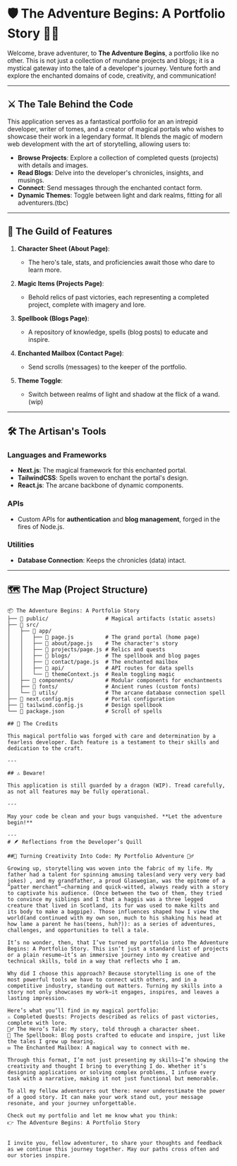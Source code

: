 # 🛡️ The Adventure Begins: A Portfolio Story 🧙‍♂️

Welcome, brave adventurer, to **The Adventure Begins**, a portfolio like no other. This is not just a collection of mundane projects and blogs; it is a mystical gateway into the tale of a developer's journey. Venture forth and explore the enchanted domains of code, creativity, and communication!

---

## ⚔️ The Tale Behind the Code

This application serves as a fantastical portfolio for an an intrepid developer, writer of tomes, and a creator of magical portals who wishes to showcase their work in a legendary format. It blends the magic of modern web development with the art of storytelling, allowing users to:

- **Browse Projects**: Explore a collection of completed quests (projects) with details and images.
- **Read Blogs**: Delve into the developer's chronicles, insights, and musings.
- **Connect**: Send messages through the enchanted contact form.
- **Dynamic Themes**: Toggle between light and dark realms, fitting for all adventurers.(tbc)

---

## 🧩 The Guild of Features

1. **Character Sheet (About Page)**:
   - The hero's tale, stats, and proficiencies await those who dare to learn more.

2. **Magic Items (Projects Page)**:
   - Behold relics of past victories, each representing a completed project, complete with imagery and lore.

3. **Spellbook (Blogs Page)**:
   - A repository of knowledge, spells (blog posts) to educate and inspire.

4. **Enchanted Mailbox (Contact Page)**:
   - Send scrolls (messages) to the keeper of the portfolio.

5. **Theme Toggle**:
   - Switch between realms of light and shadow at the flick of a wand.(wip)

---

## 🛠️ The Artisan's Tools

### **Languages and Frameworks**
- **Next.js**: The magical framework for this enchanted portal.
- **TailwindCSS**: Spells woven to enchant the portal's design.
- **React.js**: The arcane backbone of dynamic components.

### **APIs**
- Custom APIs for **authentication** and **blog management**, forged in the fires of Node.js.

### **Utilities**
- **Database Connection**: Keeps the chronicles (data) intact.

---

## 🗺️ The Map (Project Structure)

```
📦 The Adventure Begins: A Portfolio Story
├── 📁 public/                  # Magical artifacts (static assets)
├── 📁 src/
│   ├── 📁 app/
│   │   ├── 📄 page.js          # The grand portal (home page)
│   │   ├── 📄 about/page.js    # The character's story
│   │   ├── 📄 projects/page.js # Relics and quests
│   │   ├── 📄 blogs/           # The spellbook and blog pages
│   │   ├── 📄 contact/page.js  # The enchanted mailbox
│   │   ├── 📄 api/             # API routes for data spells
│   │   └── 📄 themeContext.js  # Realm toggling magic
│   ├── 📁 components/          # Modular components for enchantments
│   ├── 📁 fonts/               # Ancient runes (custom fonts)
│   └── 📁 utils/               # The arcane database connection spell
├── 📄 next.config.mjs          # Portal configuration
├── 📄 tailwind.config.js       # Design spellbook
└── 📄 package.json             # Scroll of spells

## 📜 The Credits

This magical portfolio was forged with care and determination by a fearless developer. Each feature is a testament to their skills and dedication to the craft.

---

## ⚠️ Beware!

This application is still guarded by a dragon (WIP). Tread carefully, as not all features may be fully operational.

---

May your code be clean and your bugs vanquished. **Let the adventure begin!**

---
# 🪶 Reflections from the Developer’s Quill

##🎩 Turning Creativity Into Code: My Portfolio Adventure 🧙‍♂️

Growing up, storytelling was woven into the fabric of my life. My father had a talent for spinning amusing tales(and very very very bad jokes) , and my grandfather, a proud Glaswegian, was the epitome of a “patter merchant”—charming and quick-witted, always ready with a story to captivate his audience. (Once between the two of them, they tried to convince my siblings and I that a haggis was a three legged creature that lived in Scotland, its fur was used to make kilts and its body to make a bagpipe). Those influences shaped how I view the world(and continued with my own son, much to his shaking his head at how lame a parent he has(teens, huh?)): as a series of adventures, challenges, and opportunities to tell a tale. 

It’s no wonder, then, that I’ve turned my portfolio into The Adventure Begins: A Portfolio Story. This isn’t just a standard list of projects or a plain resume—it’s an immersive journey into my creative and technical skills, told in a way that reflects who I am.

Why did I choose this approach? Because storytelling is one of the most powerful tools we have to connect with others, and in a competitive industry, standing out matters. Turning my skills into a story not only showcases my work—it engages, inspires, and leaves a lasting impression.

Here’s what you’ll find in my magical portfolio:
⚔️ Completed Quests: Projects described as relics of past victories, complete with lore.
🧙‍♂️ The Hero’s Tale: My story, told through a character sheet.
📜 The Spellbook: Blog posts crafted to educate and inspire, just like the tales I grew up hearing.
✉️ The Enchanted Mailbox: A magical way to connect with me.

Through this format, I’m not just presenting my skills—I’m showing the creativity and thought I bring to everything I do. Whether it’s designing applications or solving complex problems, I infuse every task with a narrative, making it not just functional but memorable.

To all my fellow adventurers out there: never underestimate the power of a good story. It can make your work stand out, your message resonate, and your journey unforgettable.

Check out my portfolio and let me know what you think:
👉 The Adventure Begins: A Portfolio Story


I invite you, fellow adventurer, to share your thoughts and feedback as we continue this journey together. May our paths cross often and our stories inspire.



